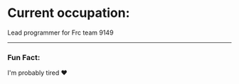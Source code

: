 # Current occupation:

Lead programmer for Frc team 9149

---

### Fun Fact:

  I'm probably tired ♥
